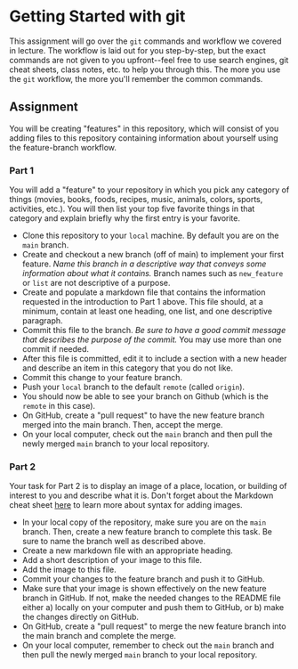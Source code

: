 # Getting Started with git
This assignment will go over the `git` commands and workflow we covered in lecture. The workflow is laid out for you step-by-step, but the exact commands are not given to you upfront--feel free to use search engines, git cheat sheets, class notes, etc. to help you through this. The more you use the `git` workflow, the more you'll remember the common commands. 

## Assignment
You will be creating "features" in this repository, which will consist of you adding files to this repository containing information about yourself using the feature-branch workflow. 

### Part 1
You will add a "feature" to your repository in which you pick any category of things (movies, books, foods, recipes, music, animals, colors, sports, activities, etc.).  You will then list your top five favorite things in that category and explain briefly why the first entry is your favorite.

* Clone this repository to your `local` machine. By default you are on the `main` branch.
* Create and checkout a new branch (off of main) to implement your first feature. *Name this branch in a descriptive way that conveys some information about what it contains.* Branch names such as `new_feature` or `list` are not descriptive of a purpose.
* Create and populate a markdown file that contains the information requested in the introduction to Part 1 above.  This file should, at a minimum, contain at least one heading, one list, and one descriptive paragraph.
* Commit this file to the branch.  *Be sure to have a good commit message that describes the purpose of the commit.*  You may use more than one commit if needed.
* After this file is committed, edit it to include a section with a new header and describe an item in this category that you do not like.
* Commit this change to your feature branch.
* Push your `local` branch to the default `remote` (called `origin`). 
* You should now be able to see your branch on Github (which is the `remote` in this case).
* On GitHub, create a "pull request" to have the new feature branch merged into the main branch.
Then, accept the merge. 
* On your local computer, check out the `main` branch and then pull the newly merged `main` branch to your local repository.

### Part 2
Your task for Part 2 is to display an image of a place, location, or building of interest to you and describe what it is. Don't forget about the Markdown cheat sheet [here](https://github.com/adam-p/markdown-here/wiki/Markdown-Cheatsheet) to learn more about syntax for adding images.
* In your local copy of the repository, make sure you are on the `main` branch.  Then, create a new feature branch to complete this task. Be sure to name the branch well as described above.
* Create a new markdown file with an appropriate heading.
* Add a short description of your image to this file.
* Add the image to this file.
* Commit your changes to the feature branch and push it to GitHub.
* Make sure that your image is shown effectively on the new feature branch in GitHub.  If not, make the needed changes to the README file either a) locally on your computer and push them to GitHub, or b) make the changes directly on GitHub.
* On GitHub, create a "pull request" to merge the new feature branch into the main branch and complete the merge.
* On your local computer, remember to check out the `main` branch and then pull the newly merged `main` branch to your local repository.

